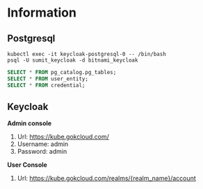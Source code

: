 # Information

## Postgresql

```console
kubectl exec -it keycloak-postgresql-0 -- /bin/bash
psql -U sumit_keycloak -d bitnami_keycloak
```

```sql
SELECT * FROM pg_catalog.pg_tables;
SELECT * FROM user_entity;
SELECT * FROM credential;
```

## Keycloak

**Admin console**
1. Url: https://kube.gokcloud.com/
2. Username: admin
3. Password: admin

**User Console**
1. Url: https://kube.gokcloud.com/realms/{realm_name}/account